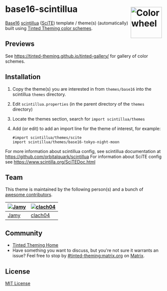 # base16-scintillua <img alt="Color wheel" src="https://raw.githubusercontent.com/tinted-theming/home/refs/heads/main/color_wheel.png" width="100" align="right" style="padding-top:0.6rem;">

[Base16] [scintillua] ([SciTE]) template / theme(s) (automatically) built using [Tinted Theming color schemes].

## Previews

See https://tinted-theming.github.io/tinted-gallery/ for gallery of color schemes.

## Installation

 1. Copy the theme(s) you are interested in from `themes/base16` into the scintillua `themes` directory.
 2. Edit `scintillua.properties` (in the parent directory of the `themes` directory)
 3. Locate the themes section, search for `import scintillua/themes`
 4. Add (or edit) to add an import line for the theme of interest, for example:

        #import scintillua/themes/scite
        import scintillua/themes/base16-tokyo-night-moon

For more information about scintillua config, see scintillua documentation at https://github.com/orbitalquark/scintillua
For information about SciTE config see https://www.scintilla.org/SciTEDoc.html

## Team

This theme is maintained by the following person(s) and a bunch of [awesome contributors](https://github.com/tinted-theming/base16-scintillua/graphs/contributors).

| [![Jamy](https://github.com/jamygolden.png?size=100)](https://github.com/JamyGolden) | [![clach04](https://github.com/clach04.png?size=100)](https://github.com/clach04) |
| ------------------------------------------------------------------------------------ | --------------------------------------------------------------------------------- |
| [Jamy](https://github.com/JamyGolden)                                                | [clach04](https://github.com/clach04)                                             |

## Community

  * [Tinted Theming Home](https://github.com/tinted-theming/home)
  * Have something you want to discuss, but you're not sure it warrants an issue? Feel free to stop by
    [#tinted-theming:matrix.org](https://matrix.to/#/#tinted-theming:matrix.org) on [Matrix](https://matrix.org/).

## License

[MIT License](./LICENSE)


[Base16]: https://github.com/tinted-theming/home/blob/main/styling.md
[scintillua]: https://github.com/orbitalquark/scintillua
[SciTE]: https://scintilla.org/SciTE.html
[Tinted Theming color schemes]: https://github.com/tinted-theming/schemes

